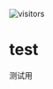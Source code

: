 ![visitors](https://visitor-badge.glitch.me/badge?page_id=engineerJoeHou.test&left_color=green&right_color=red)  

# test  
测试用  

